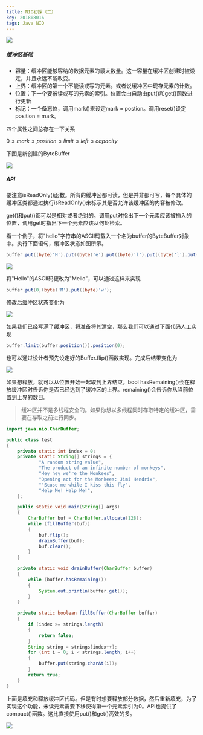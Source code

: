 ```yaml
---
title: NIO初探（二）
key: 201808016
tags: Java NIO
---
```


![](http://p73rf095s.bkt.clouddn.com/18-8-16/99802562.jpg)

##### 缓冲区基础

* 容量：缓冲区能够容纳的数据元素的最大数量。这一容量在缓冲区创建时被设定，并且永远不能改变。
* 上界：缓冲区的第一个不能读或写的元素。或者说缓冲区中现存元素的计数。
* 位置：下一个要被读或写的元素的索引。位置会由自动由put()和get()函数进行更新
* 标记：一个备忘位，调用mark()来设定mark = postion。调用reset()设定position = mark。

四个属性之间总存在一下关系

$0 \leq mark \leq position \leq limit \leq left \leq capacity$

下图是新创建的ByteBuffer

![](http://p73rf095s.bkt.clouddn.com/18-8-16/90300912.jpg)

##### API

要注意isReadOnly()函数。所有的缓冲区都可读，但是并非都可写，每个具体的缓冲区类都通过执行isReadOnly()来标示其是否允许该缓冲区的内容被修改。

get()和put()都可以是相对或者绝对的。调用put时指出下一个元素应该被插入的位置，调用get时指出下一个元素应该从何处检索。

看一个例子，将"hello"字符串的ASCII码载入一个名为buffer的ByteBuffer对象中。执行下面语句，缓冲区状态如图所示。

```java
buffer.put((byte)'H').put((byte)'e').put((byte)'l').put((byte)'l').put((byte)'o');
```



![](http://p73rf095s.bkt.clouddn.com/18-8-16/70592624.jpg)

将"Hello"的ASCII码更改为"Mello"，可以通过这样来实现

```java
buffer.put(0,(byte)'M').put((byte)'w');
```



修改后缓冲区状态变化为

![](http://p73rf095s.bkt.clouddn.com/18-8-16/98859353.jpg)

如果我们已经写满了缓冲区，将准备将其清空，那么我们可以通过下面代码人工实现

```java
buffer.limit(buffer.position()).position(0);
```

也可以通过设计者预先设定好的Buffer.flip()函数实现。完成后结果变化为

![](http://p73rf095s.bkt.clouddn.com/18-8-16/10947269.jpg)

如果想释放，就可以从位置开始一起取到上界结束。bool hasRemaining()会在释放缓冲区时告诉你是否已经达到了缓冲区的上界。remaining()会告诉你从当前位置到上界的数目。

>缓冲区并不是多线程安全的。如果你想以多线程同时存取特定的缓冲区，需要在存取之前进行同步。

```java
import java.nio.CharBuffer;

public class test
{
    private static int index = 0;
    private static String[] strings = {
            "A random string value",
            "The product of an infinite number of monkeys",
            "Hey hey we're the Monkees",
            "Opening act for the Monkees: Jimi Hendrix",
            "'Scuse me while I kiss this fly",
            "Help Me! Help Me!",
    };

    public static void main(String[] args)
    {
        CharBuffer buf = CharBuffer.allocate(128);
        while (fillBuffer(buf))
        {
            buf.flip();
            drainBuffer(buf);
            buf.clear();
        }
    }

    private static void drainBuffer(CharBuffer buffer)
    {
        while (buffer.hasRemaining())
        {
            System.out.println(buffer.get());
        }
    }

    private static boolean fillBuffer(CharBuffer buffer)
    {
        if (index >= strings.length)
        {
            return false;
        }
        String string = strings[index++];
        for (int i = 0; i < strings.length; i++)
        {
            buffer.put(string.charAt(i));
        }
        return true;
    }
}
```

上面是填充和释放缓冲区代码。但是有时想要释放部分数据，然后重新填充，为了实现这个功能，未读元素需要下移使得第一个元素索引为0。API也提供了compact()函数。这比直接使用put()和get()高效的多。

![](http://p73rf095s.bkt.clouddn.com/18-8-16/96317214.jpg)

